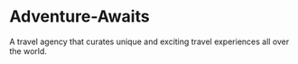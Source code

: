# Adventure-Awaits
A travel agency that curates unique and exciting travel experiences all over the world.
